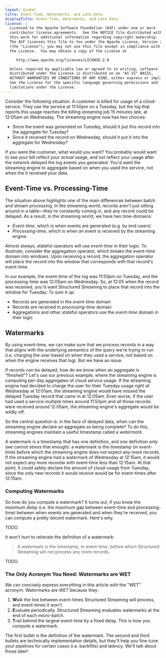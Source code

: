 ```yaml
---
layout: global
title: Event-Time, Watermarks, and Late Data
displayTitle: Event-Time, Watermarks, and Late Data
license: |
  Licensed to the Apache Software Foundation (ASF) under one or more
  contributor license agreements.  See the NOTICE file distributed with
  this work for additional information regarding copyright ownership.
  The ASF licenses this file to You under the Apache License, Version 2.0
  (the "License"); you may not use this file except in compliance with
  the License.  You may obtain a copy of the License at

     http://www.apache.org/licenses/LICENSE-2.0

  Unless required by applicable law or agreed to in writing, software
  distributed under the License is distributed on an "AS IS" BASIS,
  WITHOUT WARRANTIES OR CONDITIONS OF ANY KIND, either express or implied.
  See the License for the specific language governing permissions and
  limitations under the License.
---
```


Consider the following situation. A customer is billed for usage of a cloud-service. They use the service at 11:50pm on a Tuesday, but the log that reports this usage reaches the billing streaming job 15 minutes late, at 12:05am on Wednesday. The streaming engine now has two choices:

- Since the event was _generated_ on Tuesday, should it put this record into the aggregate for Tuesday?
- Since it received the record on Wednesday, should it put it into the aggregate for Wednesday?

If you were the customer, what would you want? You probably would want to see your bill reflect your _actual_ usage, and not reflect your usage after the network delayed the log events you generated. You'd want the streaming engine to aggregate based on when you used the service, not when the it received your data.

## Event-Time vs. Processing-Time

The situation above highlights one of the main differences between batch and stream processing. In the streaming world, records aren't just sitting around in a table—they're constantly coming in, and any record could be delayed. As a result, in the streaming world, we have two time-domains:

- _Event-time_, which is when events are generated (e.g. by end-users)
- _Processing-time_, which is when an event is received by the streaming engine

Almost always, stateful operators will use _event-time_ in their logic. To illustrate, consider the aggregation operator, which breaks the event-time domain into windows. Upon receiving a record, the aggregation operator will place the record into the window that corresponds with that record's event-time.

In our example, the event-time of the log was 11:50pm on Tuesday, and the processing-time was 12:05am on Wednesday. So, at 12:05 when the record was received, you'd want Structured Streaming to place that record into the window for Tuesday. To sum it up:

- Records are generated in the _event-time_ domain
- Records are received in _processing-time_ domain
- Aggregations and other stateful operators use the _event-time_ domain in their logic

## Watermarks

By using event-time, we can make sure that we process records in a way that aligns with the underlying semantics of the query we're trying to run (i.e. charging the user based on when they used a service, not based on when the engine receives that log). But we have an issue.

If records can be delayed, how do we know when an aggregate is "finished"? Let's use our previous example, where the streaming engine is computing per-day aggregates of cloud service usage. If the streaming engine had decided to charge the user for their Tuesday usage _right at_ Wednesday at 12:01am, the streaming engine would have missed the delayed Tuesday record that came in at 12:05am. Even worse, if the user had used a service multiple times around 11:50pm and all those records were received around 12:05am, the streaming engine's aggregate would be wildly off.

So the central question is: in the face of delayed data, when can the streaming engine declare an aggregate as being complete? To do this, streaming engines maintain a useful timestamp called a _watermark_.

A watermark is a timestamp that has one definition, and one definition _only_ (we cannot stress that enough): a watermark is the timestamp (in event-time) before which the streaming engine does not expect any more records. If the streaming engine had a watermark of Wednesday at 12:15am, it would not expect any more recordw with event-time less than 12:15am. At that point, it could safely declare the amount of cloud-usage from Tuesday, since the only new records it would receive would be for event-times after 12:15am.

### Computing Watermarks

So how do you compute a watermark? It turns out, if you know the _maximum delay_ (i.e. the maximum gap between event-time and processing-time) between when events are generated and when they're received, you can compute a pretty decent watermark. Here's why.

TODO.

It won't hurt to reiterate the definition of a watermark:

> A watermark is the timestamp, in event-time, before which Structured Streaming will not process any more records.

TODO.

### The Only Acronym You Need: Watermarks are WET

We can concisely express everything in this article with the "WET" acronym. Watermarks are _WET_ because they:

1. **W**alk the line between event-times Structured Streaming will process, and event-times it won't.
2. **E**valuate periodically. Structured Streaming evaluates watermarks at the end of each micro-batch.
3. **T**rail behind the largest event-time by a fixed delay. This is how you compute a watermark.

The first bullet is the definition of the watermark. The second and third bullets are technically implementation details, but they'll help you fine-tune your pipelines for certain cases (i.e. backfills) and latency. We'll talk about those later!
